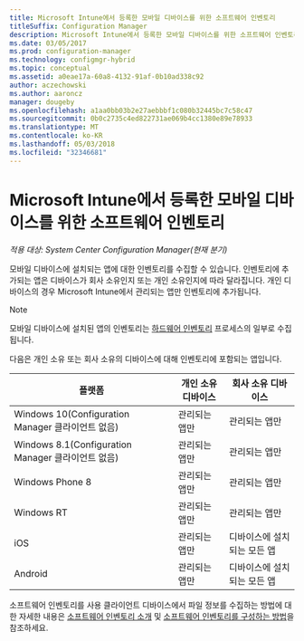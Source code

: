 ```yaml
---
title: Microsoft Intune에서 등록한 모바일 디바이스를 위한 소프트웨어 인벤토리
titleSuffix: Configuration Manager
description: Microsoft Intune에서 등록한 모바일 디바이스를 위한 소프트웨어 인벤토리
ms.date: 03/05/2017
ms.prod: configuration-manager
ms.technology: configmgr-hybrid
ms.topic: conceptual
ms.assetid: a0eae17a-60a8-4132-91af-0b10ad338c92
author: aczechowski
ms.author: aaroncz
manager: dougeby
ms.openlocfilehash: a1aa0bb03b2e27aebbbf1c080b32445bc7c58c47
ms.sourcegitcommit: 0b0c2735c4ed822731ae069b4cc1380e89e78933
ms.translationtype: MT
ms.contentlocale: ko-KR
ms.lasthandoff: 05/03/2018
ms.locfileid: "32346681"
---
```

# <a name="software-inventory-for-mobile-devices-enrolled-with-microsoft-intune"></a>Microsoft Intune에서 등록한 모바일 디바이스를 위한 소프트웨어 인벤토리

*적용 대상: System Center Configuration Manager(현재 분기)*

 모바일 디바이스에 설치되는 앱에 대한 인벤토리를 수집할 수 있습니다. 인벤토리에 추가되는 앱은 디바이스가 회사 소유인지 또는 개인 소유인지에 따라 달라집니다. 개인 디바이스의 경우 Microsoft Intune에서 관리되는 앱만 인벤토리에 추가됩니다.  

> [!NOTE]  
>  모바일 디바이스에 설치된 앱의 인벤토리는 [하드웨어 인벤토리](mobile-device-hardware-inventory-hybrid.md) 프로세스의 일부로 수집됩니다.  

 다음은 개인 소유 또는 회사 소유의 디바이스에 대해 인벤토리에 포함되는 앱입니다.  

|플랫폼|개인 소유 디바이스|회사 소유 디바이스|  
|--------------|---------------------------------|--------------------------------|  
|Windows 10(Configuration Manager 클라이언트 없음)|관리되는 앱만|관리되는 앱만|
|Windows 8.1(Configuration Manager 클라이언트 없음)|관리되는 앱만|관리되는 앱만|  
|Windows Phone 8|관리되는 앱만|관리되는 앱만|  
|Windows RT|관리되는 앱만|관리되는 앱만|  
|iOS|관리되는 앱만|디바이스에 설치되는 모든 앱|  
|Android|관리되는 앱만|디바이스에 설치되는 모든 앱|  

소프트웨어 인벤토리를 사용 클라이언트 디바이스에서 파일 정보를 수집하는 방법에 대한 자세한 내용은 [소프트웨어 인벤토리 소개](../../core/clients/manage/inventory/introduction-to-software-inventory.md) 및 [소프트웨어 인벤토리를 구성하는 방법](../../core/clients/manage/inventory/configure-software-inventory.md)을 참조하세요.
